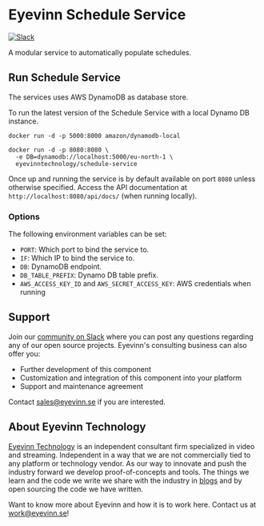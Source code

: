 # Eyevinn Schedule Service

[![Slack](http://slack.streamingtech.se/badge.svg)](http://slack.streamingtech.se)

A modular service to automatically populate schedules.

## Run Schedule Service

The services uses AWS DynamoDB as database store.

To run the latest version of the Schedule Service with a local Dynamo DB instance.

```
docker run -d -p 5000:8000 amazon/dynamodb-local
```

```
docker run -d -p 8080:8080 \
  -e DB=dynamodb://localhost:5000/eu-north-1 \
  eyevinntechnology/schedule-service
```

Once up and running the service is by default available on port `8080` unless otherwise specified. Access the API documentation at `http://localhost:8080/api/docs/` (when running locally).

### Options

The following environment variables can be set:

- `PORT`: Which port to bind the service to.
- `IF`: Which IP to bind the service to.
- `DB`: DynamoDB endpoint.
- `DB_TABLE_PREFIX`: Dynamo DB table prefix.
- `AWS_ACCESS_KEY_ID` and `AWS_SECRET_ACCESS_KEY`: AWS credentials when running

## Support

Join our [community on Slack](http://slack.streamingtech.se) where you can post any questions regarding any of our open source projects. Eyevinn's consulting business can also offer you:

- Further development of this component
- Customization and integration of this component into your platform
- Support and maintenance agreement

Contact [sales@eyevinn.se](mailto:sales@eyevinn.se) if you are interested.

## About Eyevinn Technology

[Eyevinn Technology](https://www.eyevinntechnology.se) is an independent consultant firm specialized in video and streaming. Independent in a way that we are not commercially tied to any platform or technology vendor. As our way to innovate and push the industry forward we develop proof-of-concepts and tools. The things we learn and the code we write we share with the industry in [blogs](https://dev.to/video) and by open sourcing the code we have written.

Want to know more about Eyevinn and how it is to work here. Contact us at work@eyevinn.se!